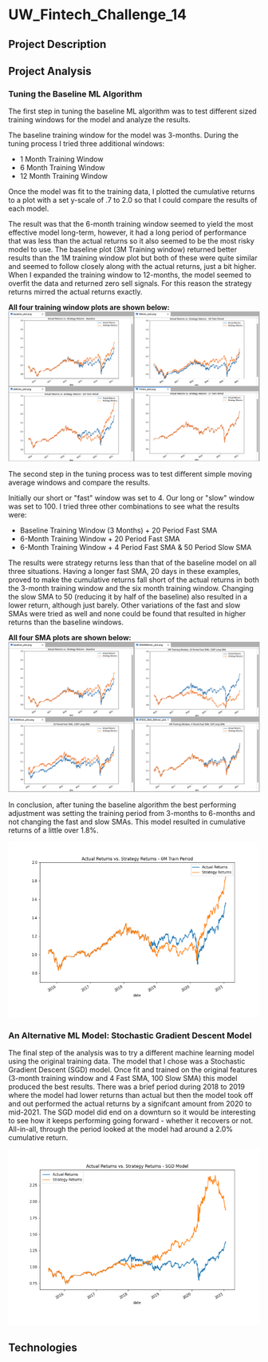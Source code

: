 # UW_Fintech_Challenge_14

## Project Description

## Project Analysis

### Tuning the Baseline ML Algorithm
The first step in tuning the baseline ML algorithm was to test different sized training windows for the model and analyze the results. 

The baseline training window for the model was 3-months. During the tuning process I tried three additional windows:
+ 1 Month Training Window
+ 6 Month Training Window
+ 12 Month Training Window

Once the model was fit to the training data, I plotted the cumulative returns to a plot with a set y-scale of .7 to 2.0 so that I could compare the results of each model.

The result was that the 6-month training window seemed to yield the most effective model long-term, however, it had a long period of performance that was less than the actual returns so it also seemed to be the most risky model to use. The baseline plot (3M Training window) returned better results than the 1M training window plot but both of these were quite similar and seemed to follow closely along with the actual returns, just a bit higher. When I expanded the training window to 12-months, the model seemed to overfit the data and returned zero sell signals. For this reason the strategy returns mirred the actual returns exactly. 

**All four training window plots are shown below:**
![all4plots](Plot_Images/all4training_plot.png)

The second step in the tuning process was to test different simple moving average windows and compare the results.

Initially our short or "fast" window was set to 4. Our long or "slow" window was set to 100. I tried three other combinations to see what the results were:
+ Baseline Training Window (3 Months) \+ 20 Period Fast SMA
+ 6-Month Training Window \+ 20 Period Fast SMA
+ 6-Month Training Window \+ 4 Period Fast SMA & 50 Period Slow SMA

The results were strategy returns less than that of the baseline model on all three situations. Having a longer fast SMA, 20 days in these examples, proved to make the cumulative returns fall short of the actual returns in both the 3-month training window and the six month training window. Changing the slow SMA to 50 (reducing it by half of the baseline) also resulted in a lower return, although just barely. Other variations of the fast and slow SMAs were tried as well and none could be found that resulted in higher returns than the baseline windows. 

**All four SMA plots are shown below:**
![all4plotsSMA](Plot_Images/all4smma_plots.png)

In conclusion, after tuning the baseline algorithm the best performing adjustment was setting the training period from 3-months to 6-months and not changing the fast and slow SMAs. This model resulted in cumulative returns of a little over 1.8%.  

![6Mtrainingplot](Plot_Images/6Mtrain_plot.png)  

### An Alternative ML Model: Stochastic Gradient Descent Model

The final step of the analysis was to try a different machine learning model using the original training data. The model that I chose was a Stochastic Gradient Descent (SGD) model. Once fit and trained on the original features (3-month training window and 4 Fast SMA, 100 Slow SMA) this model produced the best results. There was a brief period during 2018 to 2019 where the model had lower returns than actual but then the model took off and out performed the actual returns by a signifcant amount from 2020 to mid-2021. The SGD model did end on a downturn so it would be interesting to see how it keeps performing going forward - whether it recovers or not. All-in-all, through the period looked at the model had around a 2.0% cumulative return.  

![SGDplot](Plot_Images/SGD_plot.png)



## Technologies

